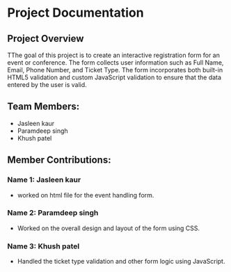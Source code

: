 # Project Documentation

## Project Overview

TThe goal of this project is to create an interactive registration form for an event or conference. The form collects user information such as Full Name, Email, Phone Number, and Ticket Type. The form incorporates both built-in HTML5 validation and custom JavaScript validation to ensure that the data entered by the user is valid.

## Team Members:

-   Jasleen kaur 
-   Paramdeep singh
-   Khush patel 

## Member Contributions:

### Name 1: Jasleen kaur 

-   worked on html file for the event handling form.

### Name 2: Paramdeep singh 

-  Worked on the overall design and layout of the form using CSS.

### Name 3: Khush patel 

-   Handled the ticket type validation and other form logic using JavaScript. 